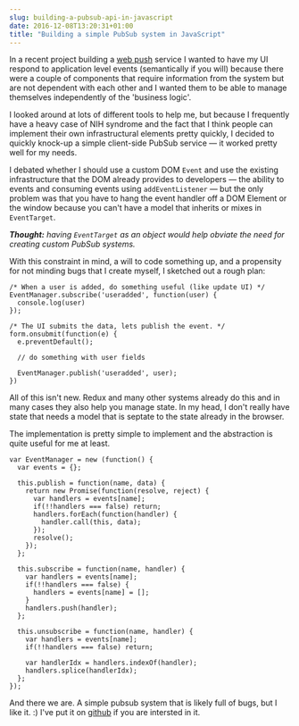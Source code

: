 ```yaml
---
slug: building-a-pubsub-api-in-javascript
date: 2016-12-08T13:20:31+01:00
title: "Building a simple PubSub system in JavaScript"
---
```


In a recent project building a [web push](/designing-a-webpush-service)
service I wanted to have my UI respond to application level events (semantically
if you will) because there were a couple of components that require information
from the system but are not dependent with each other and I wanted them to be
able to manage themselves independently of the 'business logic'.

I looked around at lots of different tools to help me, but because I frequently
have a heavy case of NIH syndrome and the fact that I think people can implement
their own infrastructural elements pretty quickly, I decided to quickly knock-up
a simple client-side PubSub service &mdash; it worked pretty well for my
needs.

I debated whether I should use a custom DOM `Event` and use the existing
infrastructure that the DOM already provides to developers &mdash; the ability
to events and consuming events using `addEventListener` &mdash; but the only
problem was that you have to hang the event handler off a DOM Element or the
window because you can't have a model that inherits or mixes in `EventTarget`.

_**Thought:** having `EventTarget` as an object would help obviate the need for
creating custom PubSub systems._

With this constraint in mind, a will to code something up, and a propensity for
not minding bugs that I create myself, I sketched out a rough plan: 

```
/* When a user is added, do something useful (like update UI) */
EventManager.subscribe('useradded', function(user) {
  console.log(user)
});

/* The UI submits the data, lets publish the event. */
form.onsubmit(function(e) {
  e.preventDefault();

  // do something with user fields

  EventManager.publish('useradded', user);
})
```

All of this isn't new. Redux and many other systems already do this and in many
cases they also help you manage state. In my head, I don't really have state
that needs a model that is septate to the state already in the browser.

The implementation is pretty simple to implement and the abstraction is quite
useful for me at least.

```
var EventManager = new (function() {
  var events = {};

  this.publish = function(name, data) {
    return new Promise(function(resolve, reject) {
      var handlers = events[name];
      if(!!handlers === false) return;
      handlers.forEach(function(handler) {
        handler.call(this, data);
      });
      resolve();
    });
  };

  this.subscribe = function(name, handler) {
    var handlers = events[name];
    if(!!handlers === false) {
      handlers = events[name] = [];
    }
    handlers.push(handler);
  };

  this.unsubscribe = function(name, handler) {
    var handlers = events[name];
    if(!!handlers === false) return;

    var handlerIdx = handlers.indexOf(handler);
    handlers.splice(handlerIdx);
  };
});
```
And there we are. A simple pubsub system that is likely full of bugs, but I like
it. :) I've put it on [github](https://github.com/PaulKinlan/EventManager) if 
you are intersted in it.